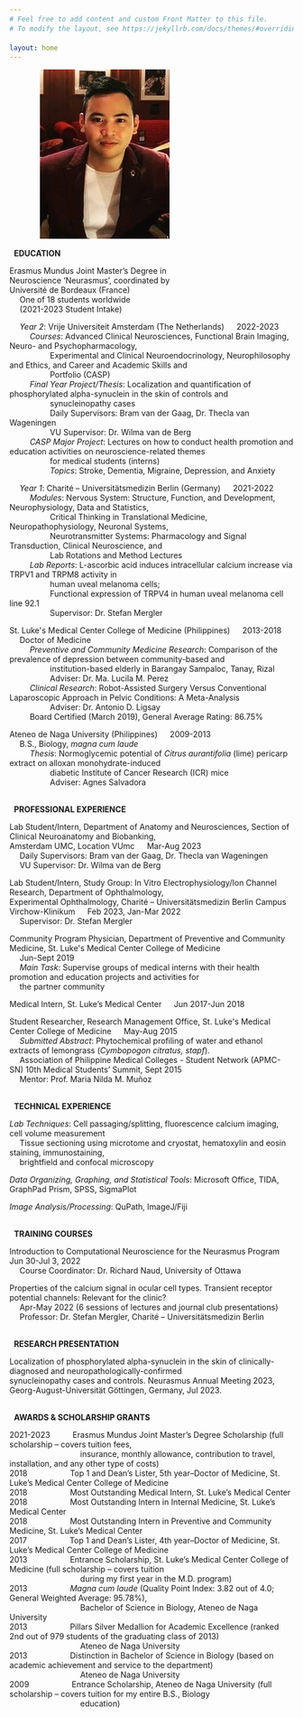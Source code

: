 ```yaml
---
# Feel free to add content and custom Front Matter to this file.
# To modify the layout, see https://jekyllrb.com/docs/themes/#overriding-theme-defaults

layout: home
---
```

&emsp; &emsp; &emsp; ![RJ Simando](/assets/rj-simando.jpg)

<i class="fa-solid fa-graduation-cap"></i> &nbsp; **EDUCATION**

Erasmus Mundus Joint Master’s Degree in <br>
Neuroscience ‘Neurasmus’, coordinated by <br>
Université de Bordeaux (France) <br>
&emsp; One of 18 students worldwide <br>
&emsp; (2021-2023 Student Intake)

&emsp; *Year 2*: Vrije Universiteit Amsterdam (The Netherlands) &emsp; 2022-2023 <br>
&emsp; &emsp; *Courses*: Advanced Clinical Neurosciences, Functional Brain Imaging, Neuro- and Psychopharmacology, <br>
&emsp; &emsp; &emsp; &emsp; Experimental and Clinical Neuroendocrinology, Neurophilosophy and Ethics, and Career and Academic Skills and <br>
&emsp; &emsp; &emsp; &emsp; Portfolio (CASP) <br> 
&emsp; &emsp; *Final Year Project/Thesis*: Localization and quantification of phosphorylated alpha-synuclein in the skin of controls and <br> 
&emsp; &emsp; &emsp; &emsp; synucleinopathy cases <br>
&emsp; &emsp; &emsp; &emsp; Daily Supervisors: Bram van der Gaag, Dr. Thecla van Wageningen <br>
&emsp; &emsp; &emsp; &emsp; VU Supervisor: Dr. Wilma van de Berg <br>
&emsp; &emsp; *CASP Major Project*: Lectures on how to conduct health promotion and education activities on neuroscience-related themes <br> 
&emsp; &emsp; &emsp; &emsp; for medical students (interns) <br> 
&emsp; &emsp; &emsp; &emsp; *Topics*: Stroke, Dementia, Migraine, Depression, and Anxiety

&emsp; *Year 1*: Charité – Universitätsmedizin Berlin (Germany) &emsp; 2021-2022 <br>
&emsp; &emsp; *Modules*: Nervous System: Structure, Function, and Development, Neurophysiology, Data and Statistics, <br>
&emsp; &emsp; &emsp; &emsp; Critical Thinking in Translational Medicine, Neuropathophysiology, Neuronal Systems, <br>
&emsp; &emsp; &emsp; &emsp; Neurotransmitter Systems: Pharmacology and Signal Transduction, Clinical Neuroscience, and <br> 
&emsp; &emsp; &emsp; &emsp; Lab Rotations and Method Lectures <br> 
&emsp; &emsp; *Lab Reports*: L-ascorbic acid induces intracellular calcium increase via TRPV1 and TRPM8 activity in <br>
&emsp; &emsp; &emsp; &emsp; human uveal melanoma cells; <br>
&emsp; &emsp; &emsp; &emsp; Functional expression of TRPV4 in human uveal melanoma cell line 92.1 <br> 
&emsp; &emsp; &emsp; &emsp; Supervisor: Dr. Stefan Mergler

St. Luke's Medical Center College of Medicine (Philippines) &emsp; 2013-2018 <br>
&emsp; Doctor of Medicine <br>
&emsp; &emsp; *Preventive and Community Medicine Research*: Comparison of the prevalence of depression between community-based and <br>
&emsp; &emsp; &emsp; &emsp; institution-based elderly in Barangay Sampaloc, Tanay, Rizal <br>
&emsp; &emsp; &emsp; &emsp; Adviser: Dr. Ma. Lucila M. Perez <br>
&emsp; &emsp; *Clinical Research*: Robot-Assisted Surgery Versus Conventional Laparoscopic Approach in Pelvic Conditions: A Meta-Analysis <br>
&emsp; &emsp; &emsp; &emsp; Adviser: Dr. Antonio D. Ligsay <br>
&emsp; &emsp; Board Certified (March 2019), General Average Rating: 86.75% <br>

Ateneo de Naga University (Philippines) &emsp; 2009-2013 <br>
&emsp; B.S., Biology, *magna cum laude* <br>
&emsp; &emsp; *Thesis*: Normoglycemic potential of *Citrus aurantifolia* (lime) pericarp extract on alloxan monohydrate-induced <br>
&emsp; &emsp; &emsp; &emsp; diabetic Institute of Cancer Research (ICR) mice <br>
&emsp; &emsp; &emsp; &emsp; Adviser: Agnes Salvadora

<br> <i class="fa-solid fa-briefcase"></i> &nbsp; **PROFESSIONAL EXPERIENCE**

Lab Student/Intern, Department of Anatomy and Neurosciences, Section of Clinical Neuroanatomy and Biobanking, <br> 
Amsterdam UMC, Location VUmc &emsp; Mar-Aug 2023 <br>
&emsp; Daily Supervisors: Bram van der Gaag, Dr. Thecla van Wageningen <br>
&emsp; VU Supervisor: Dr. Wilma van de Berg

Lab Student/Intern, Study Group: In Vitro Electrophysiology/Ion Channel Research, Department of Ophthalmology, <br>
Experimental Ophthalmology, Charité – Universitätsmedizin Berlin Campus Virchow-Klinikum &emsp; Feb 2023, Jan-Mar 2022 <br>
&emsp; Supervisor: Dr. Stefan Mergler

Community Program Physician, Department of Preventive and Community Medicine, St. Luke's Medical Center College of Medicine <br> 
&emsp; Jun-Sept 2019 <br>
&emsp; *Main Task*: Supervise groups of medical interns with their health promotion and education projects and activities for <br>
&emsp; the partner community

Medical Intern, St. Luke’s Medical Center &emsp; Jun 2017-Jun 2018

Student Researcher, Research Management Office, St. Luke's Medical Center College of Medicine &emsp; May-Aug 2015 <br>
&emsp; *Submitted Abstract*: Phytochemical profiling of water and ethanol extracts of lemongrass (*Cymbopogon citratus, stapf*). <br>
&emsp; Association of Philippine Medical Colleges - Student Network (APMC-SN) 10th Medical Students’ Summit, Sept 2015 <br>
&emsp; Mentor:  Prof. Maria Nilda M. Muñoz

<br> <i class="fa-solid fa-screwdriver-wrench"></i> &nbsp; **TECHNICAL EXPERIENCE**

*Lab Techniques*: Cell passaging/splitting, fluorescence calcium imaging, cell volume measurement <br> 
&emsp; Tissue sectioning using microtome and cryostat, hematoxylin and eosin staining, immunostaining, <br> 
&emsp; brightfield and confocal microscopy <br>

*Data Organizing, Graphing, and Statistical Tools*: Microsoft Office, TIDA, GraphPad Prism, SPSS, SigmaPlot <br>

*Image Analysis/Processing*: QuPath, ImageJ/Fiji

<br> <i class="fa-solid fa-earth-americas"></i> &nbsp; **TRAINING COURSES**

Introduction to Computational Neuroscience for the Neurasmus Program &emsp; Jun 30-Jul 3, 2022 <br> 
&emsp; Course Coordinator: Dr. Richard Naud, University of Ottawa

Properties of the calcium signal in ocular cell types. Transient receptor potential channels: Relevant for the clinic? <br> 
&emsp; Apr-May 2022 (6 sessions of lectures and journal club presentations) <br> 
&emsp; Professor: Dr. Stefan Mergler, Charité – Universitätsmedizin Berlin

<br> <i class="fa-solid fa-person-chalkboard"></i> &nbsp; **RESEARCH PRESENTATION**

Localization of phosphorylated alpha-synuclein in the skin of clinically-diagnosed and neuropathologically-confirmed <br>
synucleinopathy cases and controls. Neurasmus Annual Meeting 2023, Georg-August-Universität Göttingen, Germany, Jul 2023.

<br> <i class="fa-solid fa-sack-dollar"></i> &nbsp; **AWARDS & SCHOLARSHIP GRANTS**

2021-2023 &emsp; &emsp; Erasmus Mundus Joint Master’s Degree Scholarship (full scholarship – covers tuition fees, <br> 
&emsp; &emsp; &emsp; &emsp; &emsp; &emsp; &emsp; insurance, monthly allowance, contribution to travel, installation, and any other type of costs) <br>
2018 &emsp; &emsp; &emsp; &emsp; Top 1 and Dean’s Lister, 5th year–Doctor of Medicine, St. Luke’s Medical Center College of Medicine <br>
2018 &emsp; &emsp; &emsp; &emsp; Most Outstanding Medical Intern, St. Luke’s Medical Center <br>
2018 &emsp; &emsp; &emsp; &emsp; Most Outstanding Intern in Internal Medicine, St. Luke’s Medical Center <br>
2018 &emsp; &emsp; &emsp; &emsp; Most Outstanding Intern in Preventive and Community Medicine, St. Luke’s Medical Center <br>
2017 &emsp; &emsp; &emsp; &emsp; Top 1 and Dean’s Lister, 4th year–Doctor of Medicine, St. Luke’s Medical Center College of Medicine <br>
2013 &emsp; &emsp; &emsp; &emsp; Entrance Scholarship, St. Luke’s Medical Center College of Medicine (full scholarship – covers tuition <br>
&emsp; &emsp; &emsp; &emsp; &emsp; &emsp; &emsp; during my first year in the M.D. program) <br>
2013 &emsp; &emsp; &emsp; &emsp; *Magna cum laude* (Quality Point Index: 3.82 out of 4.0; General Weighted Average: 95.78%), <br> 
&emsp; &emsp; &emsp; &emsp; &emsp; &emsp; &emsp; Bachelor of Science in Biology, Ateneo de Naga University <br>
2013 &emsp; &emsp; &emsp; &emsp; Pillars Silver Medallion for Academic Excellence (ranked 2nd out of 979 students of the graduating class of 2013) <br>
&emsp; &emsp; &emsp; &emsp; &emsp; &emsp; &emsp; Ateneo de Naga University <br>
2013 &emsp; &emsp; &emsp; &emsp; Distinction in Bachelor of Science in Biology (based on academic achievement and service to the department) <br>
&emsp; &emsp; &emsp; &emsp; &emsp; &emsp; &emsp; Ateneo de Naga University <br>
2009 &emsp; &emsp; &emsp; &emsp; Entrance Scholarship, Ateneo de Naga University (full scholarship – covers tuition for my entire B.S., Biology <br>
&emsp; &emsp; &emsp; &emsp; &emsp; &emsp; &emsp; education)
